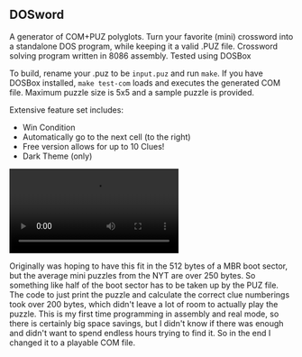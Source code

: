 ## DOSword

A generator of COM+PUZ polyglots. Turn your favorite (mini) crossword into a standalone DOS program, while keeping it a valid .PUZ file. Crossword solving program written in 8086 assembly. Tested using DOSBox

To build, rename your .puz to be `input.puz` and run `make`. If you have DOSBox installed, `make test-com` loads and executes the generated COM file. Maximum puzzle size is 5x5 and a sample puzzle is provided.

Extensive feature set includes:
* Win Condition
* Automatically go to the next cell (to the right)
* Free version allows for up to 10 Clues!
* Dark Theme (only)

![A small video showing the DOS program running](https://github.com/lothan/DOSword/blob/main/demo.webm?raw=true)

Originally was hoping to have this fit in the 512 bytes of a MBR boot sector, but the average mini puzzles from the NYT are over 250 bytes. So something like half of the boot sector has to be taken up by the PUZ file. The code to just print the puzzle and calculate the correct clue numberings took over 200 bytes, which didn't leave a lot of room to actually play the puzzle. This is my first time programming in assembly and real mode, so there is certainly big space savings, but I didn't know if there was enough and didn't want to spend endless hours trying to find it. So in the end I changed it to a playable COM file.
